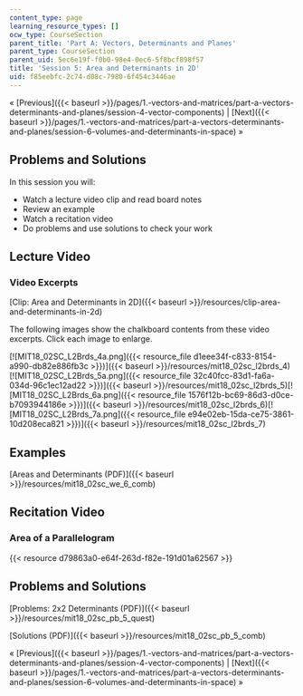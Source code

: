 ```yaml
---
content_type: page
learning_resource_types: []
ocw_type: CourseSection
parent_title: 'Part A: Vectors, Determinants and Planes'
parent_type: CourseSection
parent_uid: 5ec6e19f-f0b0-98e4-0ec6-5f8bcf898f57
title: 'Session 5: Area and Determinants in 2D'
uid: f85eebfc-2c74-d08c-7980-6f454c3446ae
---
```


« [Previous]({{< baseurl >}}/pages/1.-vectors-and-matrices/part-a-vectors-determinants-and-planes/session-4-vector-components) | [Next]({{< baseurl >}}/pages/1.-vectors-and-matrices/part-a-vectors-determinants-and-planes/session-6-volumes-and-determinants-in-space) »

Problems and Solutions
----------------------

In this session you will:

*   Watch a lecture video clip and read board notes
*   Review an example
*   Watch a recitation video
*   Do problems and use solutions to check your work

Lecture Video
-------------

### Video Excerpts

[Clip: Area and Determinants in 2D]({{< baseurl >}}/resources/clip-area-and-determinants-in-2d)

The following images show the chalkboard contents from these video excerpts. Click each image to enlarge.

[![MIT18_02SC_L2Brds_4a.png]({{< resource_file d1eee34f-c833-8154-a990-db82e886fb3c >}})]({{< baseurl >}}/resources/mit18_02sc_l2brds_4)[![MIT18_02SC_L2Brds_5a.png]({{< resource_file 32c40fcc-83d1-fa6a-034d-96c1ec12ad22 >}})]({{< baseurl >}}/resources/mit18_02sc_l2brds_5)[![MIT18_02SC_L2Brds_6a.png]({{< resource_file 1576f12b-bc69-86d3-d0ce-b7093944186e >}})]({{< baseurl >}}/resources/mit18_02sc_l2brds_6)[![MIT18_02SC_L2Brds_7a.png]({{< resource_file e94e02eb-15da-ce75-3861-10d208eca821 >}})]({{< baseurl >}}/resources/mit18_02sc_l2brds_7)

Examples
--------

[Areas and Determinants (PDF)]({{< baseurl >}}/resources/mit18_02sc_we_6_comb)

Recitation Video
----------------

### Area of a Parallelogram

{{< resource d79863a0-e64f-263d-f82e-191d01a62567 >}}

Problems and Solutions
----------------------

[Problems: 2x2 Determinants (PDF)]({{< baseurl >}}/resources/mit18_02sc_pb_5_quest)

[Solutions (PDF)]({{< baseurl >}}/resources/mit18_02sc_pb_5_comb)

« [Previous]({{< baseurl >}}/pages/1.-vectors-and-matrices/part-a-vectors-determinants-and-planes/session-4-vector-components) | [Next]({{< baseurl >}}/pages/1.-vectors-and-matrices/part-a-vectors-determinants-and-planes/session-6-volumes-and-determinants-in-space) »
